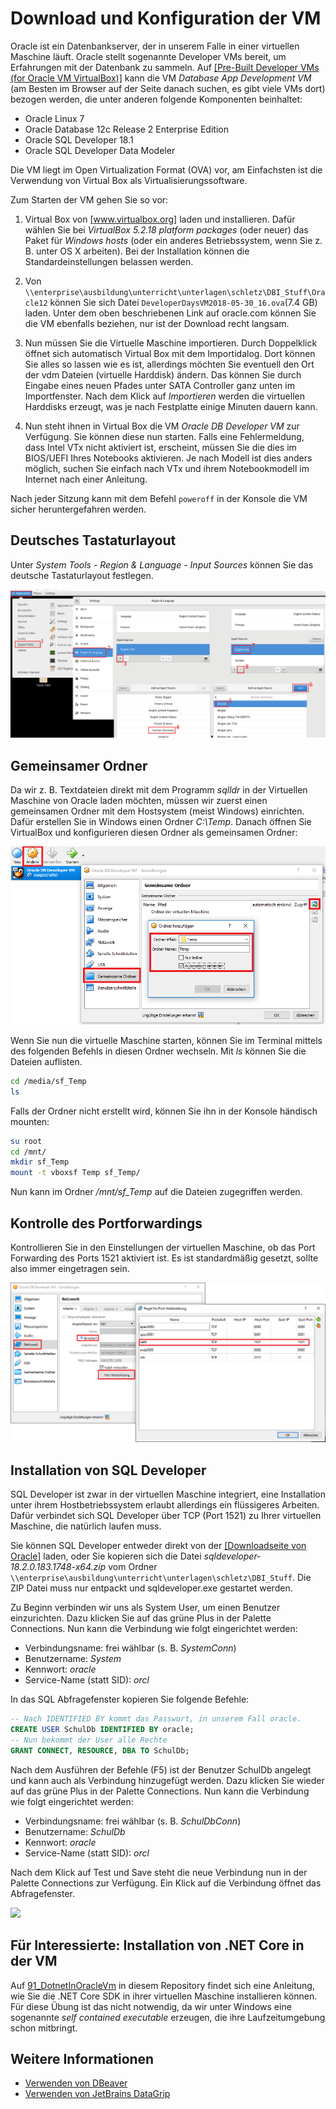 # Download und Konfiguration der VM

Oracle ist ein Datenbankserver, der in unserem Falle in einer virtuellen Maschine läuft. Oracle stellt sogenannte Developer VMs bereit, um Erfahrungen mit der Datenbank zu sammeln. Auf <a href="http://www.oracle.com/technetwork/community/developer-vm/index.html" target="_blank">[Pre-Built Developer VMs (for Oracle VM VirtualBox)]</a> kann die VM *Database App Development VM* (am Besten im Browser auf der Seite danach suchen, es gibt viele VMs dort) bezogen werden, die unter anderen folgende Komponenten beinhaltet:

- Oracle Linux 7
- Oracle Database 12c Release 2 Enterprise Edition 
- Oracle SQL Developer 18.1
- Oracle SQL Developer Data Modeler

Die VM liegt im Open Virtualization Format (OVA) vor, am Einfachsten ist die Verwendung von Virtual Box als Virtualisierungssoftware.

Zum Starten der VM gehen Sie so vor:

1. Virtual Box von <a href="https://www.virtualbox.org/wiki/Downloads" target="_blank">[www.virtualbox.org]</a> laden und installieren. Dafür wählen Sie bei *VirtualBox 5.2.18 platform packages* (oder neuer) das Paket für *Windows hosts* (oder ein anderes Betriebssystem, wenn Sie z. B. unter OS X arbeiten). Bei der Installation können die Standardeinstellungen belassen werden.

1. Von `\\enterprise\ausbildung\unterricht\unterlagen\schletz\DBI_Stuff\Oracle12` können Sie sich Datei `DeveloperDaysVM2018-05-30_16.ova`(7.4 GB) laden. Unter dem oben beschriebenen Link auf oracle.com können Sie die VM ebenfalls beziehen, nur ist der Download recht langsam.

1. Nun müssen Sie die Virtuelle Maschine importieren. Durch Doppelklick öffnet sich automatisch Virtual Box mit dem Importidalog. Dort können Sie alles so lassen wie es ist, allerdings möchten Sie eventuell den Ort der vdm Dateien (virtuelle Harddisk) ändern. Das können Sie durch Eingabe eines neuen Pfades unter SATA Controller ganz unten im Importfenster. Nach dem Klick auf *Importieren* werden die virtuellen Harddisks erzeugt, was je nach Festplatte einige Minuten dauern kann.

1. Nun steht ihnen in Virtual Box die VM *Oracle DB Developer VM* zur Verfügung. Sie können diese nun starten. Falls eine Fehlermeldung, dass Intel VTx nicht aktiviert ist, erscheint, müssen Sie die dies im BIOS/UEFI Ihres Notebooks aktivieren. Je nach Modell ist dies anders möglich, suchen Sie einfach nach VTx und ihrem Notebookmodell im Internet nach einer Anleitung.

Nach jeder Sitzung kann mit dem Befehl `poweroff` in der Konsole die VM sicher heruntergefahren werden.

## Deutsches Tastaturlayout

Unter *System Tools - Region & Language - Input Sources* können Sie das deutsche Tastaturlayout
festlegen.

![](german_keyboard.png)

## Gemeinsamer Ordner

Da wir z. B. Textdateien direkt mit dem Programm *sqlldr* in der Virtuellen Maschine von Oracle laden möchten,
müssen wir zuerst einen gemeinsamen Ordner mit dem Hostsystem (meist Windows) einrichten. Dafür erstellen
Sie in Windows einen Ordner *C:\Temp*. Danach öffnen Sie VirtualBox und konfigurieren diesen Ordner als
gemeinsamen Ordner:

![](gemeinsamerOrdnerVirtualBox.png)

Wenn Sie nun die virtuelle Maschine starten, können Sie im Terminal mittels des folgenden Befehls
in diesen Ordner wechseln. Mit *ls* können Sie die Dateien auflisten. 

```bash
cd /media/sf_Temp
ls

```

Falls der Ordner nicht erstellt wird, können Sie ihn in der Konsole händisch mounten:

```bash
su root
cd /mnt/
mkdir sf_Temp
mount -t vboxsf Temp sf_Temp/

```

Nun kann im Ordner */mnt/sf_Temp* auf die Dateien zugegriffen werden.

## Kontrolle des Portforwardings

Kontrollieren Sie in den Einstellungen der virtuellen Maschine, ob das Port Forwarding des Ports 1521
aktiviert ist. Es ist standardmäßig gesetzt, sollte also immer eingetragen sein.

![](port_forwarding.png)

## Installation von SQL Developer

SQL Developer ist zwar in der virtuellen Maschine integriert, eine Installation unter ihrem Hostbetriebssystem erlaubt allerdings ein flüssigeres Arbeiten. Dafür verbindet sich SQL Developer über TCP (Port 1521) zu Ihrer virtuellen Maschine, die natürlich laufen muss.

Sie können SQL Developer entweder direkt von der <a href="https://www.oracle.com/technetwork/developer-tools/sql-developer/downloads/index.html" target="_blank">[Downloadseite von Oracle]</a> laden, oder Sie kopieren sich die Datei *sqldeveloper-18.2.0.183.1748-x64.zip* vom Ordner `\\enterprise\ausbildung\unterricht\unterlagen\schletz\DBI_Stuff`. Die ZIP Datei muss nur entpackt und sqldeveloper.exe gestartet werden.

Zu Beginn verbinden wir uns als System User, um einen Benutzer einzurichten. Dazu klicken Sie auf das grüne Plus in der Palette Connections. Nun kann die Verbindung wie folgt eingerichtet werden:

* Verbindungsname: frei wählbar (s. B. *SystemConn*)
* Benutzername: *System*
* Kennwort: *oracle*
* Service-Name (statt SID): *orcl*

In das SQL Abfragefenster kopieren Sie folgende Befehle:

```sql
-- Nach IDENTIFIED BY kommt das Passwort, in unserem Fall oracle.
CREATE USER SchulDb IDENTIFIED BY oracle;
-- Nun bekommt der User alle Rechte 
GRANT CONNECT, RESOURCE, DBA TO SchulDb;
```

Nach dem Ausführen der Befehle (F5) ist der Benutzer SchulDb angelegt und kann auch als Verbindung hinzugefügt werden. Dazu klicken Sie wieder auf das grüne Plus in der Palette Connections. Nun kann die Verbindung wie folgt eingerichtet werden:

* Verbindungsname: frei wählbar (s. B. *SchulDbConn*)
* Benutzername: *SchulDb*
* Kennwort: *oracle*
* Service-Name (statt SID): *orcl*

Nach dem Klick auf Test und Save steht die neue Verbindung nun in der Palette Connections zur Verfügung. Ein Klick auf die Verbindung öffnet das Abfragefenster.

![](images/sqlDeveloperConnection.png)

## Für Interessierte: Installation von .NET Core in der VM

Auf [91_DotnetInOracleVm](../91_DotnetInOracleVm/README.md) in diesem Repository findet sich eine Anleitung, wie Sie die .NET Core
SDK in ihrer virtuellen Maschine installieren können. Für diese Übung ist das nicht notwendig, da
wir unter Windows eine sogenannte *self contained executable* erzeugen, die ihre Laufzeitumgebung
schon mitbringt.

## Weitere Informationen

- [Verwenden von DBeaver](01_Dbeaver/README.md)
- [Verwenden von JetBrains DataGrip](02_DataGrip/README.md)
